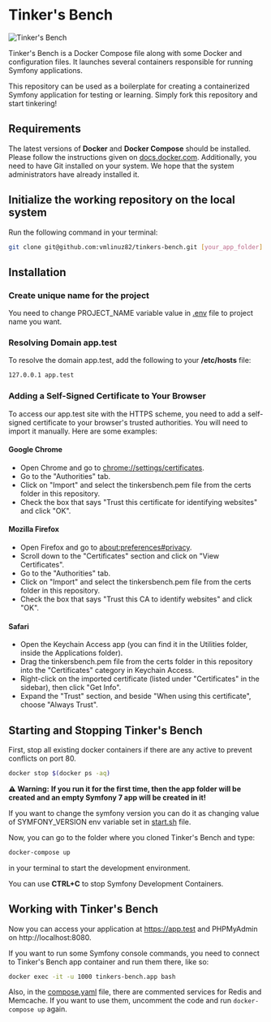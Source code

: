 # Tinker's Bench
![Tinker's Bench](https://static.wikia.nocookie.net/fallout/images/8/85/FO76_Tinker_workbench.png/revision/latest?cb=20190322180727)

Tinker's Bench is a Docker Compose file along with some Docker and configuration files. It launches several containers responsible for running Symfony applications.

This repository can be used as a boilerplate for creating a containerized Symfony application for testing or learning. Simply fork this repository and start tinkering!

## Requirements

The latest versions of **Docker** and **Docker Compose** should be installed. Please follow the instructions given on [docs.docker.com](https://docs.docker.com/install/linux/docker-ce/ubuntu/). Additionally, you need to have Git installed on your system. We hope that the system administrators have already installed it.

## Initialize the working repository on the local system

Run the following command in your terminal:

```bash
git clone git@github.com:vmlinuz82/tinkers-bench.git [your_app_folder]
```

## Installation

### Create unique name for the project
You need to change PROJECT_NAME variable value in [.env](.env) file to project name you want.

### Resolving Domain app.test

To resolve the domain app.test, add the following to your **/etc/hosts** file:

```bash
127.0.0.1 app.test
```

### Adding a Self-Signed Certificate to Your Browser

To access our app.test site with the HTTPS scheme, you need to add a self-signed certificate to your browser's trusted authorities. You will need to import it manually. Here are some examples:

#### Google Chrome

- Open Chrome and go to [chrome://settings/certificates](chrome://settings/certificates).
- Go to the "Authorities" tab.
- Click on "Import" and select the tinkersbench.pem file from the certs folder in this repository.
- Check the box that says "Trust this certificate for identifying websites" and click "OK".

#### Mozilla Firefox

- Open Firefox and go to [about:preferences#privacy](https://app.test/).
- Scroll down to the "Certificates" section and click on "View Certificates".
- Go to the "Authorities" tab.
- Click on "Import" and select the tinkersbench.pem file from the certs folder in this repository.
- Check the box that says "Trust this CA to identify websites" and click "OK".

#### Safari

- Open the Keychain Access app (you can find it in the Utilities folder, inside the Applications folder).
- Drag the tinkersbench.pem file from the certs folder in this repository into the "Certificates" category in Keychain Access.
- Right-click on the imported certificate (listed under "Certificates" in the sidebar), then click "Get Info".
- Expand the "Trust" section, and beside "When using this certificate", choose "Always Trust".

## Starting and Stopping Tinker's Bench

First, stop all existing docker containers if there are any active to prevent conflicts on port 80.

```bash
docker stop $(docker ps -aq)
```

**:warning: Warning:**
**If you run it for the first time, then the app folder will be created and an empty Symfony 7 app will be created in it!**

If you want to change the symfony version you can do it as changing value of SYMFONY_VERSION env variable set in [start.sh](./configs/symfony/start.sh) file.

Now, you can go to the folder where you cloned Tinker's Bench and type:

```bash
docker-compose up
```

in your terminal to start the development environment. 

You can use **CTRL+C** to stop Symfony Development Containers.

## Working with Tinker's Bench

Now you can access your application at https://app.test and PHPMyAdmin on http://localhost:8080.

If you want to run some Symfony console commands, you need to connect to Tinker's Bench app container and run them there, like so:

```bash
docker exec -it -u 1000 tinkers-bench.app bash
```

Also, in the [compose.yaml](compose.yaml) file, there are commented services for Redis and Memcache. If you want to use them, uncomment the code and run `docker-compose up` again.
